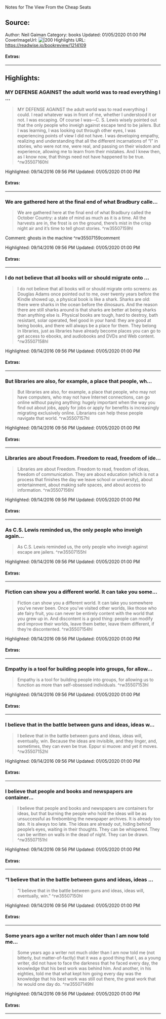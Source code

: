 Notes for The View From the Cheap Seats

## Source:
Author: Neil Gaiman
Category: books
Updated: 01/05/2020 01:00 PM
CoverImageUrl: 
![|200](https://images-na.ssl-images-amazon.com/images/I/51e4UGvnWoL._SL200_.jpg)
Highlights URL: https://readwise.io/bookreview/1214109


#### Extras:




 
-----
 ## Highlights:

### MY DEFENSE AGAINST the adult world was to read everything I ...
>MY DEFENSE AGAINST the adult world was to read everything I could. I read whatever was in front of me, whether I understood it or not. I was escaping. Of course I was—C. S. Lewis wisely pointed out that the only people who inveigh against escape tend to be jailers. But I was learning, I was looking out through other eyes, I was experiencing points of view I did not have. I was developing empathy, realizing and understanding that all the different incarnations of “I” in stories, who were not me, were real, and passing on their wisdom and experience, allowing me to learn from their mistakes. And I knew then, as I know now, that things need not have happened to be true. ^rw35507160hl


Highlighted: 09/14/2016 09:56 PM
Updated: 01/05/2020 01:00 PM


#### Extras:





------

### We are gathered here at the final end of what Bradbury calle...
>We are gathered here at the final end of what Bradbury called the October Country: a state of mind as much as it is a time. All the harvests are in, the frost is on the ground, there’s mist in the crisp night air and it’s time to tell ghost stories. ^rw35507159hl

Comment: ghosts in the machine ^rw35507159comment

Highlighted: 09/14/2016 09:56 PM
Updated: 01/05/2020 01:00 PM


#### Extras:





------

### I do not believe that all books will or should migrate onto ...
>I do not believe that all books will or should migrate onto screens: as Douglas Adams once pointed out to me, over twenty years before the Kindle showed up, a physical book is like a shark. Sharks are old: there were sharks in the ocean before the dinosaurs. And the reason there are still sharks around is that sharks are better at being sharks than anything else is. Physical books are tough, hard to destroy, bath resistant, solar operated, feel good in your hand: they are good at being books, and there will always be a place for them. They belong in libraries, just as libraries have already become places you can go to get access to ebooks, and audiobooks and DVDs and Web content. ^rw35507158hl


Highlighted: 09/14/2016 09:56 PM
Updated: 01/05/2020 01:00 PM


#### Extras:





------

### But libraries are also, for example, a place that people, wh...
>But libraries are also, for example, a place that people, who may not have computers, who may not have Internet connections, can go online without paying anything: hugely important when the way you find out about jobs, apply for jobs or apply for benefits is increasingly migrating exclusively online. Librarians can help these people navigate that world. ^rw35507157hl


Highlighted: 09/14/2016 09:56 PM
Updated: 01/05/2020 01:00 PM


#### Extras:





------

### Libraries are about Freedom. Freedom to read, freedom of ide...
>Libraries are about Freedom. Freedom to read, freedom of ideas, freedom of communication. They are about education (which is not a process that finishes the day we leave school or university), about entertainment, about making safe spaces, and about access to information. ^rw35507156hl


Highlighted: 09/14/2016 09:56 PM
Updated: 01/05/2020 01:00 PM


#### Extras:





------

### As C.S. Lewis reminded us, the only people who inveigh again...
>As C.S. Lewis reminded us, the only people who inveigh against escape are jailers. ^rw35507155hl


Highlighted: 09/14/2016 09:56 PM
Updated: 01/05/2020 01:00 PM


#### Extras:





------

### Fiction can show you a different world. It can take you some...
>Fiction can show you a different world. It can take you somewhere you’ve never been. Once you’ve visited other worlds, like those who ate fairy fruit, you can never be entirely content with the world that you grew up in. And discontent is a good thing: people can modify and improve their worlds, leave them better, leave them different, if they’re discontented. ^rw35507154hl


Highlighted: 09/14/2016 09:56 PM
Updated: 01/05/2020 01:00 PM


#### Extras:





------

### Empathy is a tool for building people into groups, for allow...
>Empathy is a tool for building people into groups, for allowing us to function as more than self-obsessed individuals. ^rw35507153hl


Highlighted: 09/14/2016 09:56 PM
Updated: 01/05/2020 01:00 PM


#### Extras:





------

### I believe that in the battle between guns and ideas, ideas w...
>I believe that in the battle between guns and ideas, ideas will, eventually, win. Because the ideas are invisible, and they linger, and, sometimes, they can even be true. Eppur si muove: and yet it moves. ^rw35507152hl


Highlighted: 09/14/2016 09:56 PM
Updated: 01/05/2020 01:00 PM


#### Extras:





------

### I believe that people and books and newspapers are container...
>I believe that people and books and newspapers are containers for ideas, but that burning the people who hold the ideas will be as unsuccessful as firebombing the newspaper archives. It is already too late. It is always too late. The ideas are already out, hiding behind people’s eyes, waiting in their thoughts. They can be whispered. They can be written on walls in the dead of night. They can be drawn. ^rw35507151hl


Highlighted: 09/14/2016 09:56 PM
Updated: 01/05/2020 01:00 PM


#### Extras:





------

### “I believe that in the battle between guns and ideas, ideas ...
>“I believe that in the battle between guns and ideas, ideas will, eventually, win.” ^rw35507150hl


Highlighted: 09/14/2016 09:56 PM
Updated: 01/05/2020 01:00 PM


#### Extras:





------

### Some years ago a writer not much older than I am now told me...
>Some years ago a writer not much older than I am now told me (not bitterly, but matter-of-factly) that it was a good thing that I, as a young writer, did not have to face the darkness that he faced every day, the knowledge that his best work was behind him. And another, in his eighties, told me that what kept him going every day was the knowledge that his best work was still out there, the great work that he would one day do. ^rw35507149hl


Highlighted: 09/14/2016 09:56 PM
Updated: 01/05/2020 01:00 PM


#### Extras:





------


